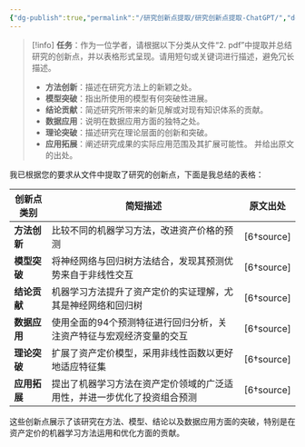 ```yaml
---
{"dg-publish":true,"permalink":"/研究创新点提取/研究创新点提取-ChatGPT/","dgPassFrontmatter":true,"created":"2025-06-15T22:41:52.906+08:00"}
---
```



> [!info]
> **任务**：作为一位学者，请根据以下分类从文件“2. pdf”中提取并总结研究的创新点，并以表格形式呈现。请用短句或关键词进行描述，避免冗长描述。
> 
> - **方法创新**：描述在研究方法上的新颖之处。
> - **模型突破**：指出所使用的模型有何突破性进展。
> - **结论贡献**：简述研究所带来的新见解或对现有知识体系的贡献。
> - **数据应用**：说明在数据应用方面的独特之处。
> - **理论突破**：描述研究在理论层面的创新和突破。
> - **应用拓展**：阐述研究成果的实际应用范围及其扩展可能性。
> 并给出原文的出处。

我已根据您的要求从文件中提取了研究的创新点，下面是我总结的表格：

|**创新点类别**|**简短描述**|**原文出处**|
|---|---|---|
|**方法创新**|比较不同的机器学习方法，改进资产价格的预测|[6†source]|
|**模型突破**|将神经网络与回归树方法结合，发现其预测优势来自于非线性交互|[6†source]|
|**结论贡献**|机器学习方法提升了资产定价的实证理解，尤其是神经网络和回归树|[6†source]|
|**数据应用**|使用全面的94个预测特征进行回归分析，关注资产特征与宏观经济变量的交互|[6†source]|
|**理论突破**|扩展了资产定价模型，采用非线性函数以更好地适应特征集|[6†source]|
|**应用拓展**|提出了机器学习方法在资产定价领域的广泛适用性，并进一步优化了投资组合预测|[6†source]|

这些创新点展示了该研究在方法、模型、结论以及数据应用方面的突破，特别是在资产定价的机器学习方法运用和优化方面的贡献。